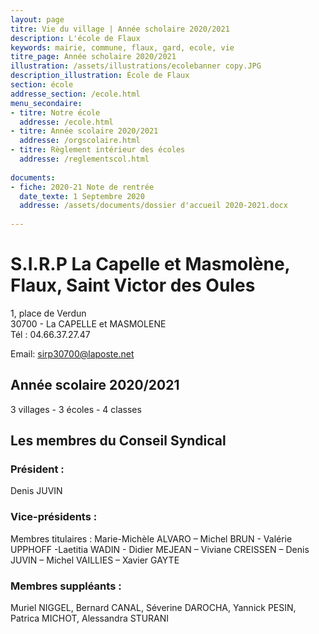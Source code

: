 ```yaml
---
layout: page
titre: Vie du village | Année scholaire 2020/2021
description: L'école de Flaux
keywords: mairie, commune, flaux, gard, ecole, vie
titre_page: Année scholaire 2020/2021
illustration: /assets/illustrations/ecolebanner copy.JPG
description_illustration: École de Flaux
section: école
addresse_section: /ecole.html
menu_secondaire:
- titre: Notre école
  addresse: /ecole.html
- titre: Année scolaire 2020/2021
  addresse: /orgscolaire.html
- titre: Règlement intérieur des écoles
  addresse: /reglementscol.html
  
documents:
- fiche: 2020-21 Note de rentrée
  date_texte: 1 Septembre 2020
  addresse: /assets/documents/dossier d'accueil 2020-2021.docx
  
---
```

# S.I.R.P  La Capelle et Masmolène, Flaux, Saint Victor des Oules 

1, place de Verdun<br>
30700 - La CAPELLE et MASMOLENE<br>
Tél : 04.66.37.27.47<br>

Email: sirp30700@laposte.net<br>

## Année scolaire 2020/2021
3 villages - 3 écoles - 4 classes<br>


## Les membres du Conseil Syndical<br>

### Président : <br>
Denis JUVIN<br>

### Vice-présidents : <br>
Membres titulaires : Marie-Michèle ALVARO – Michel BRUN - Valérie UPPHOFF -Laetitia WADIN - Didier MEJEAN – Viviane CREISSEN – Denis JUVIN – Michel VAILLIES – Xavier GAYTE<br>

### Membres suppléants :<br>
Muriel NIGGEL,  Bernard CANAL, Séverine DAROCHA, Yannick PESIN, Patrica MICHOT, Alessandra STURANI<br>
